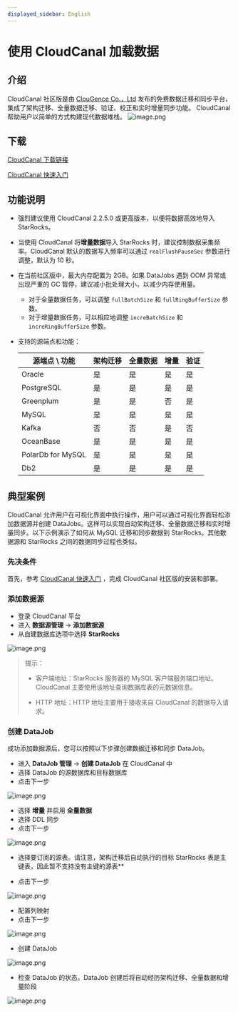 ```yaml
---
displayed_sidebar: English
---
```


# 使用 CloudCanal 加载数据

## 介绍

CloudCanal 社区版是由 [ClouGence Co.，Ltd](https://www.cloudcanalx.com) 发布的免费数据迁移和同步平台，集成了架构迁移、全量数据迁移、验证、校正和实时增量同步功能。
CloudCanal 帮助用户以简单的方式构建现代数据堆栈。
![image.png](../assets/3.11-1.png)

## 下载

[CloudCanal 下载链接](https://www.cloudcanalx.com)

[CloudCanal 快速入门](https://www.cloudcanalx.com/us/cc-doc/quick/quick_start)

## 功能说明

- 强烈建议使用 CloudCanal 2.2.5.0 或更高版本，以便将数据高效地导入 StarRocks。
- 当使用 CloudCanal 将**增量数据**导入 StarRocks 时，建议控制数据采集频率。CloudCanal 默认的数据写入频率可以通过 `realFlushPauseSec` 参数进行调整，默认为 10 秒。
- 在当前社区版中，最大内存配置为 2GB。如果 DataJobs 遇到 OOM 异常或出现严重的 GC 暂停，建议减小批处理大小，以减少内存使用量。
  - 对于全量数据任务，可以调整 `fullBatchSize` 和 `fullRingBufferSize` 参数。
  - 对于增量数据任务，可以相应地调整 `increBatchSize` 和 `increRingBufferSize` 参数。
- 支持的源端点和功能：

  | 源端点 \ 功能 | 架构迁移 | 全量数据 | 增量 | 验证 |
    | --- | --- | --- | --- | --- |
  | Oracle                     | 是 | 是 | 是 | 是 |
  | PostgreSQL                 | 是 | 是 | 是 | 是 |
  | Greenplum                  | 是 | 是 | 否 | 是 |
  | MySQL                      | 是 | 是 | 是 | 是 |
  | Kafka                      | 否 | 否 | 是 | 否 |
  | OceanBase                  | 是 | 是 | 是 | 是 |
  | PolarDb for MySQL          | 是 | 是 | 是 | 是 |
  | Db2                        | 是 | 是 | 是 | 是 |

## 典型案例

CloudCanal 允许用户在可视化界面中执行操作，用户可以通过可视化界面轻松添加数据源并创建 DataJobs。这样可以实现自动架构迁移、全量数据迁移和实时增量同步。以下示例演示了如何从 MySQL 迁移和同步数据到 StarRocks。其他数据源和 StarRocks 之间的数据同步过程也类似。

### 先决条件

首先，参考 [CloudCanal 快速入门](https://www.cloudcanalx.com/us/cc-doc/quick/quick_start) ，完成 CloudCanal 社区版的安装和部署。

### 添加数据源

- 登录 CloudCanal 平台
- 进入 **数据源管理** -> **添加数据源**
- 从自建数据库选项中选择 **StarRocks**

![image.png](../assets/3.11-2.png)

> 提示：
>
> - 客户端地址：StarRocks 服务器的 MySQL 客户端服务端口地址。CloudCanal 主要使用该地址查询数据库表的元数据信息。
>
> - HTTP 地址：HTTP 地址主要用于接收来自 CloudCanal 的数据导入请求。

### 创建 DataJob

成功添加数据源后，您可以按照以下步骤创建数据迁移和同步 DataJob。

- 进入 **DataJob 管理** -> **创建 DataJob** 在 CloudCanal 中
- 选择 DataJob 的源数据库和目标数据库
- 点击下一步

![image.png](../assets/3.11-3.png)

- 选择 **增量** 并启用 **全量数据**
- 选择 DDL 同步
- 点击下一步

![image.png](../assets/3.11-4.png)

- 选择要订阅的源表。请注意，架构迁移后自动执行的目标 StarRocks 表是主键表，因此暂不支持没有主键的源表**

- 点击下一步

![image.png](../assets/3.11-5.png)

- 配置列映射
- 点击下一步

![image.png](../assets/3.11-6.png)

- 创建 DataJob

![image.png](../assets/3.11-7.png)

- 检查 DataJob 的状态。DataJob 创建后将自动经历架构迁移、全量数据和增量阶段

![image.png](../assets/3.11-8.png)